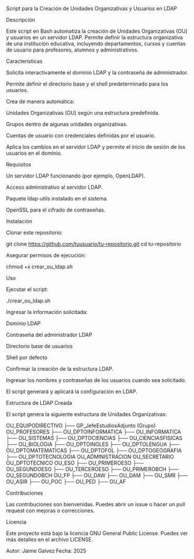 Script para la Creación de Unidades Organizativas y Usuarios en LDAP

Descripción

Este script en Bash automatiza la creación de Unidades Organizativas (OU) y usuarios en un servidor LDAP. Permite definir la estructura organizativa de una institución educativa, incluyendo departamentos, cursos y cuentas de usuario para profesores, alumnos y administrativos.

Características

Solicita interactivamente el dominio LDAP y la contraseña de administrador.

Permite definir el directorio base y el shell predeterminado para los usuarios.

Crea de manera automática:

Unidades Organizativas (OU) según una estructura predefinida.

Grupos dentro de algunas unidades organizativas.

Cuentas de usuario con credenciales definidas por el usuario.

Aplica los cambios en el servidor LDAP y permite el inicio de sesión de los usuarios en el dominio.

Requisitos

Un servidor LDAP funcionando (por ejemplo, OpenLDAP).

Acceso administrativo al servidor LDAP.

Paquete ldap-utils instalado en el sistema.

OpenSSL para el cifrado de contraseñas.

Instalación

Clonar este repositorio:

git clone https://github.com/tuusuario/tu-repositorio.git
cd tu-repositorio

Asegurar permisos de ejecución:

chmod +x crear_ou_ldap.sh

Uso

Ejecutar el script:

./crear_ou_ldap.sh

Ingresar la información solicitada:

Dominio LDAP

Contraseña del administrador LDAP

Directorio base de usuarios

Shell por defecto

Confirmar la creación de la estructura LDAP.

Ingresar los nombres y contraseñas de los usuarios cuando sea solicitado.

El script generará y aplicará la configuración en LDAP.

Estructura de LDAP Creada

El script genera la siguiente estructura de Unidades Organizativas:

OU_EQUIPODIRECTIVO
    ├── GP_JefeEstudiosAdjunto (Grupo)
OU_PROFESORES
    ├── OU_DPTOINFORMATICA
        ├── OU_INFORMATICA
        ├── OU_SISTEMAS
    ├── OU_DPTOCIENCIAS
        ├── OU_CIENCIASFISICAS
        ├── OU_BIOLOGIA
    ├── OU_DPTOINGLES
    ├── OU_DPTOLENGUA
    ├── OU_DPTOMATEMATICAS
    ├── OU_DPTOFOL
    ├── OU_DPTOGEOGRAFIA
    ├── OU_DPTOTECNOLOGIA
OU_ADMINISTRACION
OU_SECRETARIO
OU_DPTOTECNICO
OU_ESO
    ├── OU_PRIMEROESO
    ├── OU_SEGUNDOESO
    ├── OU_TERCEROESO
    ├── OU_PRIMEROBCH
    ├── OU_SEGUNDOBCH
OU_FP
    ├── OU_DAW
    ├── OU_DAM
    ├── OU_SMR
    ├── OU_ASIR
    ├── OU_POC
    ├── OU_PED
    ├── OU_AF

Contribuciones

Las contribuciones son bienvenidas. Puedes abrir un issue o hacer un pull request con mejoras o correcciones.

Licencia

Este proyecto está bajo la licencia GNU General Public License. Puedes ver más detalles en el archivo LICENSE.

Autor: Jaime Galvez Fecha: 2025

